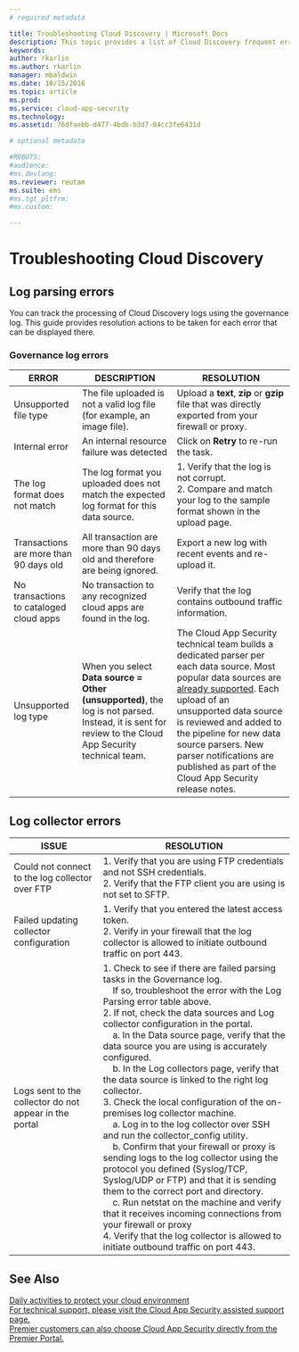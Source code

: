 ```yaml
---
# required metadata

title: Troubleshooting Cloud Discovery | Microsoft Docs
description: This topic provides a list of Cloud Discovery frequent errors and resolution recommendations for each.
keywords:
author: rkarlin
ms.author: rkarlin
manager: mbaldwin
ms.date: 10/15/2016
ms.topic: article
ms.prod:
ms.service: cloud-app-security
ms.technology:
ms.assetid: 76dfaebb-d477-4bdb-b3d7-04cc3fe6431d

# optional metadata

#ROBOTS:
#audience:
#ms.devlang:
ms.reviewer: reutam
ms.suite: ems
#ms.tgt_pltfrm:
#ms.custom:

---
```


# Troubleshooting Cloud Discovery
## Log parsing errors

You can track the processing of Cloud Discovery logs using the governance log. This guide provides resolution actions to be taken for each error that can be displayed there.

### Governance log errors
|ERROR|DESCRIPTION|RESOLUTION|
|----|----|----|
|Unsupported file type|The file uploaded is not a valid log file (for example, an image file).|Upload a **text**, **zip** or **gzip** file that was directly exported from your firewall or proxy.|
|Internal error|An internal resource failure was detected|Click on **Retry** to re-run the task.|
|The log format does not match|The log format you uploaded does not match the expected log format for this data source.|1. Verify that the log is not corrupt. <br /> 2. Compare and match your log to the sample format shown in the upload page.|
|Transactions are more than 90 days old|All transaction are more than 90 days old and therefore are being ignored.|Export a new log with recent events and re-upload it.|
|No transactions to cataloged cloud apps|No transaction to any recognized cloud apps are found in the log.|Verify that the log contains outbound traffic information.|
|Unsupported log type|When you select **Data source = Other (unsupported)**, the log is not parsed. Instead, it is sent for review to the Cloud App Security technical team.|The Cloud App Security technical team builds a dedicated parser per each data source. Most popular data sources are [already supported](set-up-cloud-discovery.md). Each upload of an unsupported data source is reviewed and added to the pipeline for new data source parsers. New parser notifications are published as part of the Cloud App Security release notes.|
## Log collector errors

|ISSUE|RESOLUTION|
|----|----|
|Could not connect to the log collector over FTP|1. Verify that you are using FTP credentials and not SSH credentials. <br />2. Verify that the FTP client you are using is not set to SFTP.|
|Failed updating collector configuration|1. Verify that you entered the latest access token. <br />2. Verify in your firewall that the log collector is allowed to initiate outbound traffic on port 443.|
|Logs sent to the collector do not appear in the portal|1.  Check to see if there are failed parsing tasks in the Governance log.  <br />  &nbsp;&nbsp;&nbsp;&nbsp;If so, troubleshoot the error with the Log Parsing error table above.<br /> 2. If not, check the data sources and Log collector configuration in the portal. <br /> &nbsp;&nbsp;&nbsp;&nbsp;a. In the Data source page, verify that the data source you are using is accurately configured. <br />&nbsp;&nbsp;&nbsp;&nbsp;b. In the Log collectors page, verify that the data source is linked to the right log collector. <br /> 3. Check the local configuration of the on-premises log collector machine.  <br />&nbsp;&nbsp;&nbsp;&nbsp;a. Log in to the log collector over SSH and run the collector_config utility.<br/>&nbsp;&nbsp;&nbsp;&nbsp;b. Confirm that your firewall or proxy is sending logs to the log collector using the protocol you defined (Syslog/TCP, Syslog/UDP or FTP) and that it is sending them to the correct port and directory.<br /> &nbsp;&nbsp;&nbsp;&nbsp;c. Run netstat on the machine and verify that it receives incoming connections from your firewall or proxy <br /> 4.   Verify that the log collector is allowed to initiate outbound traffic on port 443.|

## See Also  
[Daily activities to protect your cloud environment](daily-activities-to-protect-your-cloud-environment.md)   
[For technical support, please visit the Cloud App Security assisted support page.](http://support.microsoft.com/oas/default.aspx?prid=16031)   
[Premier customers can also choose Cloud App Security directly from the Premier Portal.](https://premier.microsoft.com/)  
  
  